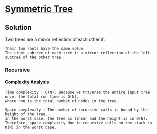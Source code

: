 # [Symmetric Tree](https://leetcode.com/problems/symmetric-tree/)

## Solution

Two trees are a mirror reflection of each other if:

    Their two roots have the same value.
    The right subtree of each tree is a mirror reflection of the left subtree of the other tree.

### Recursive

#### Complexity Analysis

    Time complexity : O(N). Because we traverse the entire input tree once, the total run time is O(N),
    where nnn is the total number of nodes in the tree.

    Space complexity : The number of recursive calls is bound by the height of the tree.
    In the worst case, the tree is linear and the height is in O(N).
    Therefore, space complexity due to recursive calls on the stack is O(N) in the worst case.
